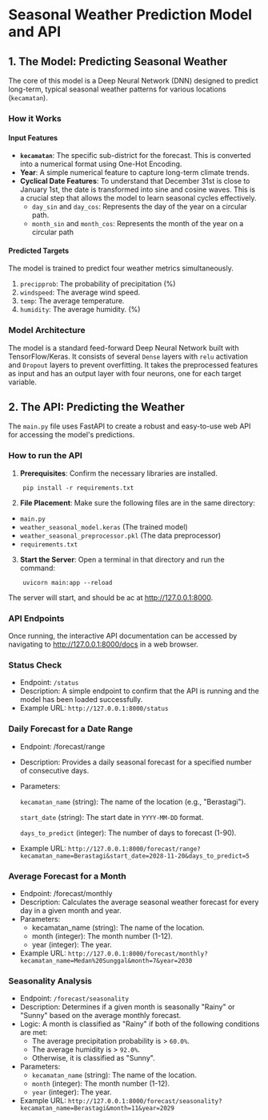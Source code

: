# Seasonal Weather Prediction Model and API

## 1. The Model: Predicting Seasonal Weather

The core of this model is a Deep Neural Network (DNN) designed to predict long-term, typical seasonal weather patterns for various locations (`kecamatan`).

### How it Works
#### Input Features
- **`kecamatan`**: The specific sub-district for the forecast. This is converted into a numerical format using One-Hot Encoding.
- **Year**: A simple numerical feature to capture long-term climate trends.
- **Cyclical Date Features**: To understand that December 31st is close to January 1st, the date is transformed into sine and cosine waves. This is a crucial step that allows the model to learn seasonal cycles effectively.
    - `day_sin` and `day_cos`: Represents the day of the year on a circular path.
    - `month_sin` and `month_cos`: Represents the month of the year on a circular path

#### Predicted Targets
The model is trained to predict four weather metrics simultaneously.
1. `precipprob`: The probability of precipitation (%)
1. `windspeed`: The average wind speed.
1. `temp`: The average temperature.
1. `humidity`: The average humidity. (%)

### Model Architecture
The model is a standard feed-forward Deep Neural Network built with TensorFlow/Keras. It consists of several `Dense` layers with `relu` activation and `Dropout` layers to prevent overfitting. It takes the preprocessed features as input and has an output layer with four neurons, one for each target variable.

## 2. The API: Predicting the Weather
The `main.py` file uses FastAPI to create a robust and easy-to-use web API for accessing the model's predictions.

### How to run the API
1. **Prerequisites**: Confirm the necessary libraries are installed.
```
    pip install -r requirements.txt
```
2. **File Placement**: Make sure the following files are in the same directory:
- `main.py`
- `weather_seasonal_model.keras` (The trained model)
- `weather_seasonal_preprocessor.pkl` (The data preprocessor)
- `requirements.txt`

3. **Start the Server**: Open a terminal in that directory and run the command:
```
    uvicorn main:app --reload
```
The server will start, and should be ac at http://127.0.0.1:8000.

### API Endpoints
Once running, the interactive API documentation can be accessed by navigating to http://127.0.0.1:8000/docs in a web browser.

### Status Check
- Endpoint: `/status`
- Description: A simple endpoint to confirm that the API is running and the model has been loaded successfully.
- Example URL: `http://127.0.0.1:8000/status`

### Daily Forecast for a Date Range
- Endpoint: /forecast/range
- Description: Provides a daily seasonal forecast for a specified number of consecutive days.
- Parameters:

    `kecamatan_name` (string): The name of the location (e.g., "Berastagi").

    `start_date` (string): The start date in `YYYY-MM-DD` format.

    `days_to_predict` (integer): The number of days to forecast (1-90).
- Example URL: `http://127.0.0.1:8000/forecast/range?kecamatan_name=Berastagi&start_date=2028-11-20&days_to_predict=5`

### Average Forecast for a Month
- Endpoint: /forecast/monthly
- Description: Calculates the average seasonal weather forecast for every day in a given month and year.
- Parameters:
    - kecamatan_name (string): The name of the location.
    - month (integer): The month number (1-12).
    - year (integer): The year.
- Example URL: `http://127.0.0.1:8000/forecast/monthly?kecamatan_name=Medan%20Sunggal&month=7&year=2030`

### Seasonality Analysis
- Endpoint: `/forecast/seasonality`
- Description: Determines if a given month is seasonally "Rainy" or "Sunny" based on the average monthly forecast.
- Logic: A month is classified as "Rainy" if both of the following conditions are met:
    - The average precipitation probability is > `60.0%`.
    - The average humidity is > `92.0%`.
    - Otherwise, it is classified as "Sunny".
- Parameters:
    - `kecamatan_name` (string): The name of the location.
    - `month` (integer): The month number (1-12).
    - `year` (integer): The year.
- Example URL: `http://127.0.0.1:8000/forecast/seasonality?kecamatan_name=Berastagi&month=11&year=2029`